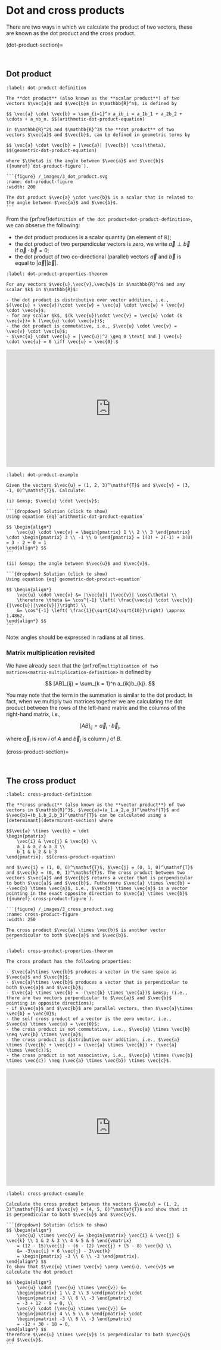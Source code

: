 # Dot and cross products

There are two ways in which we calculate the product of two vectors, these are known as the dot product and the cross product.

(dot-product-section)=

```{index} Vector ; dot product
```

```{index} Dot product
```

## Dot product

````{prf:definition} The dot product
:label: dot-product-definition

The **dot product** (also known as the **scalar product**) of two vectors $\vec{a}$ and $\vec{b}$ in $\mathbb{R}^n$, is defined by

$$ \vec{a} \cdot \vec{b} = \sum_{i=1}^n a_ib_i = a_1b_1 + a_2b_2 + \cdots + a_nb_n. $$(arithmetic-dot-product-equation)

In $\mathbb{R}^2$ and $\mathbb{R}^3$ the **dot product** of two vectors $\vec{a}$ and $\vec{b}$, can be defined in geometric terms by

$$ \vec{a} \cdot \vec{b} = |\vec{a}| |\vec{b}| \cos(\theta), $$(geometric-dot-product-equation)

where $\theta$ is the angle between $\vec{a}$ and $\vec{b}$ ({numref}`dot-product-figure`).

```{figure} /_images/3_dot_product.svg
:name: dot-product-figure
:width: 200

The dot product $\vec{a} \cdot \vec{b}$ is a scalar that is related to the angle between $\vec{a}$ and $\vec{b}$.
```
````

From the {prf:ref}`definition of the dot product<dot-product-definition>`, we can observe the following:

- the dot product produces is a scalar quantity (an element of $\mathbb{R}$);
- the dot product of two perpendicular vectors is zero, we write $\vec{a}\perp\vec{b}$ if $\vec{a}\cdot\vec{b}=0$;
- the dot product of two co-directional (parallel) vectors $\vec{a}$ and $\vec{b}$ is equal to $|\vec{a}| |\vec{b}|$.

```{prf:theorem} Properties of the dot product
:label: dot-product-properties-theorem

For any vectors $\vec{u},\vec{v},\vec{w}$ in $\mathbb{R}^n$ and any scalar $k$ in $\mathbb{R}$:

- the dot product is distributive over vector addition, i.e., $(\vec{u} + \vec{v})\cdot \vec{w} = \vec{u} \cdot \vec{w} + \vec{v} \cdot \vec{w}$;
- for any scalar $k$, $(k \vec{u})\cdot \vec{v} = \vec{u} \cdot (k \vec{v})= k (\vec{u} \cdot \vec{v})$;
- the dot product is commutative, i.e., $\vec{u} \cdot \vec{v} = \vec{v} \cdot \vec{u}$;
- $\vec{u} \cdot \vec{u} = |\vec{u}|^2 \geq 0 \text{ and } \vec{u} \cdot \vec{u} = 0 \iff \vec{u} = \vec{0}.$
```



<iframe width="560" height="315" src="https://www.youtube.com/embed/y4h-vZfuNCM?si=w0nM__33kfansojn" title="YouTube video player" frameborder="0" allow="accelerometer; autoplay; clipboard-write; encrypted-media; gyroscope; picture-in-picture; web-share" allowfullscreen></iframe>

````{prf:example}
:label: dot-product-example

Given the vectors $\vec{u} = (1, 2, 3)^\mathsf{T}$ and $\vec{v} = (3, -1, 0)^\mathsf{T}$. Calculate:

(i) &emsp; $\vec{u} \cdot \vec{v}$;

```{dropdown} Solution (click to show)
Using equation {eq}`arithmetic-dot-product-equation`

$$ \begin{align*}
    \vec{u} \cdot \vec{v} = \begin{pmatrix} 1 \\ 2 \\ 3 \end{pmatrix} \cdot \begin{pmatrix} 3 \\ -1 \\ 0 \end{pmatrix} = 1(3) + 2(-1) + 3(0) = 3 - 2 + 0 = 1
\end{align*} $$
```

(ii) &emsp; the angle between $\vec{u}$ and $\vec{v}$.

```{dropdown} Solution (click to show)
Using equation {eq}`geometric-dot-product-equation`

$$ \begin{align*}
    \vec{u} \cdot \vec{v} &= |\vec{u}| |\vec{v}| \cos(\theta) \\
    \therefore \theta &= \cos^{-1} \left( \frac{\vec{u} \cdot \vec{v}}{|\vec{u}||\vec{v}|}\right) \\
    &= \cos^{-1} \left( \frac{1}{\sqrt{14}\sqrt{10}}\right) \approx 1.4862.
\end{align*} $$
```
````

Note: angles should be expressed in radians at all times.

### Matrix multiplication revisited

We have already seen that the {prf:ref}`multiplication of two matrices<matrix-multiplication-definition>` is defined by

$$ [AB]_{ij} = \sum_{k = 1}^n a_{ik}b_{kj}. $$

You may note that the term in the summation is similar to the dot product. In fact, when we multiply two matrices together we are calculating the dot product between the rows of the left-hand matrix and the columns of the right-hand matrix, i.e., 

$$ [AB]_{ij} = \vec{a}_i \cdot \vec{b}_j, $$

where $\vec{a}_i$ is row $i$ of $A$ and $\vec{b}_j$ is column $j$ of $B$.


(cross-product-section)=

```{index} Vector ; cross product
```

```{index} Cross product
```

## The cross product

````{prf:definition} The cross product
:label: cross-product-definition

The **cross product** (also known as the **vector product**) of two vectors in $\mathbb{R}^3$, $\vec{a}=(a_1,a_2,a_3)^\mathsf{T}$ and $\vec{b}=(b_1,b_2,b_3)^\mathsf{T}$ can be calculated using a [determinant](determinant-section) where 

$$\vec{a} \times \vec{b} = \det 
\begin{pmatrix}
    \vec{i} & \vec{j} & \vec{k} \\
    a_1 & a_2 & a_3 \\
    b_1 & b_2 & b_3
\end{pmatrix}. $$(cross-product-equation)

and $\vec{i} = (1, 0, 0)^\mathsf{T}$, $\vec{j} = (0, 1, 0)^\mathsf{T}$ and $\vec{k} = (0, 0, 1)^\mathsf{T}$. The cross product between two vectors $\vec{a}$ and $\vec{b}$ returns a vector that is perpendicular to both $\vec{a}$ and $\vec{b}$. Futhermore $\vec{a} \times \vec{b} = -\vec{b} \times \vec{a}$, i.e., $\vec{b} \times \vec{a}$ is a vector pointing in the exact opposite direction to $\vec{a} \times \vec{b}$ ({numref}`cross-product-figure`).

```{figure} /_images/3_cross_product.svg
:name: cross-product-figure
:width: 250

The cross product $\vec{a} \times \vec{b}$ is another vector perpendicular to both $\vec{a}$ and $\vec{b}$.
```
````

```{prf:theorem} Properties of the cross product
:label: cross-product-properties-theorem

The cross product has the following properties:

- $\vec{a}\times \vec{b}$ produces a vector in the same space as $\vec{a}$ and $\vec{b}$;
- $\vec{a}\times \vec{b}$ produces a vector that is perpendicular to both $\vec{a}$ and $\vec{b}$;
- $\vec{a} \times \vec{b} = -(\vec{b} \times \vec{a})$ &emsp; (i.e., there are two vectors perpendicular to $\vec{a}$ and $\vec{b}$ pointing in opposite directions);
- if $\vec{a}$ and $\vec{b}$ are parallel vectors, then $\vec{a}\times \vec{b} = \vec{0}$;
- the self cross product of a vector is the zero vector, i.e., $\vec{a} \times \vec{a} = \vec{0}$;
- the cross product is not commutative, i.e., $\vec{a} \times \vec{b} \neq \vec{b} \times \vec{a}$;
- the cross product is distributive over addition, i.e., $\vec{a} \times (\vec{b} + \vec{c}) = (\vec{a} \times \vec{b}) + (\vec{a} \times \vec{c})$;
- the cross product is not associative, i.e., $\vec{a} \times (\vec{b} \times \vec{c}) \neq (\vec{a} \times \vec{b}) \times \vec{c}$.
```




<iframe width="560" height="315" src="https://www.youtube.com/embed/Sceq8YZKDj0?si=cOXlV6HsV35kKKjY" title="YouTube video player" frameborder="0" allow="accelerometer; autoplay; clipboard-write; encrypted-media; gyroscope; picture-in-picture; web-share" allowfullscreen></iframe>

````{prf:example}
:label: cross-product-example

Calculate the cross product between the vectors $\vec{u} = (1, 2, 3)^\mathsf{T}$ and $\vec{v} = (4, 5, 6)^\mathsf{T}$ and show that it is perpendicular to both $\vec{u}$ and $\vec{v}$.

```{dropdown} Solution (click to show)
$$ \begin{align*}
    \vec{u} \times \vec{v} &= \begin{vmatrix} \vec{i} & \vec{j} & \vec{k} \\ 1 & 2 & 3 \\ 4 & 5 & 6 \end{vmatrix}
    = (12 - 15)\vec{i} - (6 - 12) \vec{j} + (5 - 8) \vec{k} \\
    &= -3\vec{i} + 6 \vec{j} - 3\vec{k}
    = \begin{pmatrix} -3 \\ 6 \\ -3 \end{pmatrix}.
\end{align*} $$
To show that $\vec{u} \times \vec{v} \perp \vec{u}, \vec{v}$ we calculate the dot product

$$ \begin{align*}
    \vec{u} \cdot (\vec{u} \times \vec{v}) &= 
    \begin{pmatrix} 1 \\ 2 \\ 3 \end{pmatrix} \cdot
    \begin{pmatrix} -3 \\ 6 \\ -3 \end{pmatrix} 
    = -3 + 12 - 9 = 0, \\
    \vec{v} \cdot (\vec{u} \times \vec{v}) &=
    \begin{pmatrix} 4 \\ 5 \\ 6 \end{pmatrix} \cdot
    \begin{pmatrix} -3 \\ 6 \\ -3 \end{pmatrix}
    = -12 + 30 - 18 = 0,
\end{align*} $$
therefore $\vec{u} \times \vec{v}$ is perpendicular to both $\vec{u}$ and $\vec{v}$.
```
````
